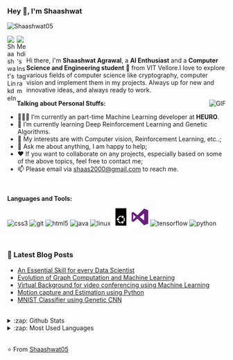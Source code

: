 ### Hey 👋, I'm Shaashwat


<p align="left"> <img src="https://komarev.com/ghpvc/?username=Shaashwat05" alt="Shaashwat05" /> </p>


<a href="https://www.linkedin.com/in/shaashwat-agrawal-1904a117a/">
  <img align="left" alt="Shaashwat's LinkdeIn" width="22px" src="https://cdn.jsdelivr.net/npm/simple-icons@v3/icons/linkedin.svg" />
</a>
</a>
<a href="https://www.instagram.com/__shaashwat__/">
  <img align="left" alt="Mehdi's Instagram" width="22px" src="https://cdn.jsdelivr.net/npm/simple-icons@v3/icons/instagram.svg" />
</a>

<br />
<br />

Hi there, I'm **Shaashwat Agrawal**, a **AI Enthusiast** and a **Computer Science and Engineering student** 🚀 from VIT Vellore.I love to explore various fields of computer science like cryptography, computer vision and implement them in my projects. Always up for new and innovative ideas, and always ready to work.

  <img align="right" alt="GIF" src="https://i.pinimg.com/originals/e4/26/70/e426702edf874b181aced1e2fa5c6cde.gif" />

**Talking about Personal Stuffs:**

- 👨🏽‍💻 I’m currently an part-time Machine Learning developer at **HEURO**.
- 🌱 I’m currently learning Deep Reinforcement Learning and Genetic Algorithms. 
- 🤔 My interests are with Computer vision, Reinforcement Learning, etc..;
- 💬 Ask me about anything, I am happy to help;
- :hearts: If you want to collaborate on any projects, especially based on some of the above topics, feel free to contact me;
- 📫 Please email via shaas2000@gmail.com to reach me.

<br/>

**Languages and Tools:**  
 
  
<p align="left"><img src="https://devicons.github.io/devicon/devicon.git/icons/css3/css3-original-wordmark.svg" alt="css3" width="40" height="40"/> 
  <img src="https://www.vectorlogo.zone/logos/git-scm/git-scm-icon.svg" alt="git" width="40" height="40"/> 
  <img src="https://devicons.github.io/devicon/devicon.git/icons/html5/html5-original-wordmark.svg" alt="html5" width="40" height="40"/> 
  <img src="https://devicons.github.io/devicon/devicon.git/icons/java/java-original-wordmark.svg" alt="java" width="40" height="40"/> 
  <img src="https://devicons.github.io/devicon/devicon.git/icons/linux/linux-original.svg" alt="linux" width="40" height="40"/> 
  <img src="https://github.com/devicons/devicon/blob/master/icons/ubuntu/ubuntu-plain.svg" alt="ubuntu" width="40" height="40"/> 
   <img src="https://github.com/devicons/devicon/blob/master/icons/visualstudio/visualstudio-plain.svg" alt="vscode" width="40" height="40"/> 
  <img src="https://github.com/valohai/ml-logos/blob/master/tensorflow-tf.svg" alt="tensorflow" width="42" height="42"/> 
  <img src="https://devicons.github.io/devicon/devicon.git/icons/python/python-original.svg" alt="python" width="40" height="40"/></p>

<br/>

### 📕 Latest Blog Posts

<!-- BLOG-POST-LIST:START -->
- [An Essential Skill for every Data Scientist](https://towardsdatascience.com/an-essential-skill-for-every-data-scientist-d435fd0109f1)
- [Evolution of Graph Computation and Machine Learning](https://towardsdatascience.com/evolution-of-graph-computation-and-machine-learning-3211e8682c83)
- [Virtual Background for video conferencing using Machine Learning](https://shaas2000.medium.com/virtual-background-for-video-conferencing-using-machine-learning-dfba17d90aa9)
- [Motion capture and Estimation using Python](https://medium.com/@shaas2000/movement-classification-b98614084ec6)                  
- [MNIST Classifier using Genetic CNN](https://medium.com/analytics-vidhya/mnist-classifier-using-genetic-cnn-e1e860ecc2e9)

<!-- BLOG-POST-LIST:END -->

<br/>

<details>
  <summary>:zap: Github Stats</summary>

  <img align="left" alt="Shaashwat's Github Stats" src="https://github-readme-stats.codestackr.vercel.app/api?username=Shaashwat05&show_icons=true&hide_border=true" />

</details>


<details>
  <summary>:zap: Most Used Languages</summary>
  
[![Top Langs](https://github-readme-stats.vercel.app/api/top-langs/?username=Shaashwat05&hide=C++,C)](https://github.com/Shaashwat05/github-readme-stats)

</details>
<br/>

⭐️ From [Shaashwat05](https://github.com/Shaashwat05)
